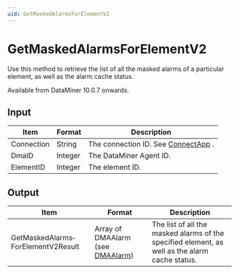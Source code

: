 ```yaml
---
uid: GetMaskedAlarmsForElementV2
---
```


# GetMaskedAlarmsForElementV2

Use this method to retrieve the list of all the masked alarms of a particular element, as well as the alarm cache status.

Available from DataMiner 10.0.7 onwards.

## Input

| Item       | Format  | Description                                                                      |
|------------|---------|----------------------------------------------------------------------------------|
| Connection | String  | The connection ID. See [ConnectApp](xref:ConnectApp) . |
| DmaID      | Integer | The DataMiner Agent ID.                                                          |
| ElementID  | Integer | The element ID.                                                                  |

## Output

| Item                               | Format                                                                   | Description                                                                                    |
|------------------------------------|--------------------------------------------------------------------------|------------------------------------------------------------------------------------------------|
| GetMaskedAlarms­ForElementV2Result | Array of DMAAlarm (see [DMAAlarm](xref:DMAAlarm)) | The list of all the masked alarms of the specified element, as well as the alarm cache status. |

